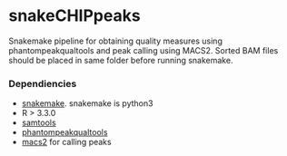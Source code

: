 # snakeCHIPpeaks
Snakemake pipeline for obtaining quality measures using phantompeakqualtools and peak calling using MACS2. 
Sorted BAM files should be placed in same folder before running snakemake.

### Dependiencies
* [snakemake](https://snakemake.readthedocs.io/en/stable/). snakemake is python3
* R > 3.3.0
* [samtools](http://www.htslib.org/)
* [phantompeakqualtools](https://github.com/kundajelab/phantompeakqualtools)
* [macs2](https://github.com/taoliu/MACS) for calling peaks
